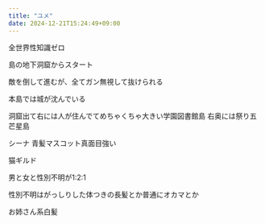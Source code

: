 ```yaml
---
title: "ユメ"
date: 2024-12-21T15:24:49+09:00
---
```

全世界性知識ゼロ

島の地下洞窟からスタート

敵を倒して進むが、全てガン無視して抜けられる

本島では城が沈んでいる



洞窟出て右には人が住んでてめちゃくちゃ大きい学園図書館島
右奥には祭り五芒星島


シーナ
青髪マスコット真面目強い


猫ギルド

男と女と性別不明が1:2:1

性別不明はがっしりした体つきの長髪とか普通にオカマとか

お姉さん系白髪
